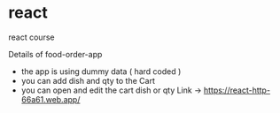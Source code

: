 # react
react course

Details of food-order-app 
- the app is using dummy data ( hard coded )
- you can add dish and qty to the Cart
- you can open and edit the cart dish or qty
Link -> https://react-http-66a61.web.app/
